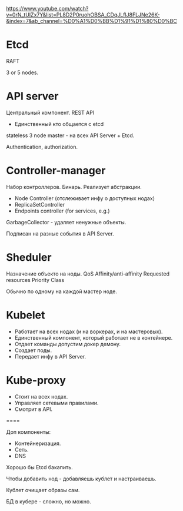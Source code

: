 https://www.youtube.com/watch?v=0rN_tUIZx7Y&list=PL8D2P0ruohOBSA_CDqJLflJ8FLJNe26K-&index=7&ab_channel=%D0%A1%D0%BB%D1%91%D1%80%D0%BC

# Etcd

RAFT

3 or 5 nodes.

# API server

Центральный компонент.
REST API
* Единственный кто общается с etcd

stateless
3 node master - на всех API Server + Etcd.

Authentication, authorization.

# Controller-manager

Набор контроллеров.
Бинарь.
Реализует абстракции.
* Node Controller (отслеживает инфу о доступных нодах)
* ReplicaSetController
* Endpoints controller (for services, e.g.)

GarbageCollector - удаляет ненужные объекты.

Подписан на разные события в API Server.

# Sheduler

Назначение объекто на ноды.
QoS
Affinity/anti-affinity
Requested resources
Priority Class

Обычно по одному на каждой мастер ноде.

# Kubelet

* Работает на всех нодах (и на воркерах, и на мастеровых).
* Единственный компонент, который работает не в контейнере.
* Отдает команды допустим докер демону.
* Создает поды.
* Передает инфу в API Server.

# Kube-proxy

* Стоит на всех нодах.
* Управляет сетевыми правилами.
* Смотрит в API.



====

Доп компоненты:
* Контейнеризация.
* Сеть.
* DNS


Хорошо бы Etcd бакапить.

Чтобы добавить нод - добавляешь кублет и настраиваешь.

Кублет очищает образы сам.

БД в кубере - сложно, но можно.




